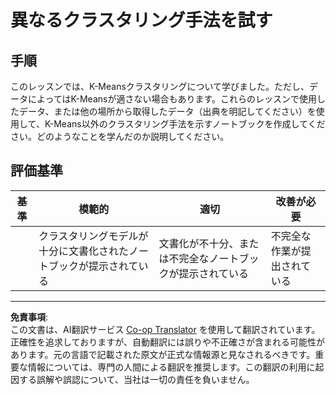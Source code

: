 <!--
CO_OP_TRANSLATOR_METADATA:
{
  "original_hash": "b8e17eff34ad1680eba2a5d3cf9ffc41",
  "translation_date": "2025-09-03T23:12:44+00:00",
  "source_file": "5-Clustering/2-K-Means/assignment.md",
  "language_code": "ja"
}
-->
# 異なるクラスタリング手法を試す

## 手順

このレッスンでは、K-Meansクラスタリングについて学びました。ただし、データによってはK-Meansが適さない場合もあります。これらのレッスンで使用したデータ、または他の場所から取得したデータ（出典を明記してください）を使用して、K-Means以外のクラスタリング手法を示すノートブックを作成してください。どのようなことを学んだのか説明してください。

## 評価基準

| 基準     | 模範的                                                         | 適切                                                               | 改善が必要                  |
| -------- | --------------------------------------------------------------- | ------------------------------------------------------------------ | ---------------------------- |
|          | クラスタリングモデルが十分に文書化されたノートブックが提示されている | 文書化が不十分、または不完全なノートブックが提示されている         | 不完全な作業が提出されている |

---

**免責事項**:  
この文書は、AI翻訳サービス [Co-op Translator](https://github.com/Azure/co-op-translator) を使用して翻訳されています。正確性を追求しておりますが、自動翻訳には誤りや不正確さが含まれる可能性があります。元の言語で記載された原文が正式な情報源と見なされるべきです。重要な情報については、専門の人間による翻訳を推奨します。この翻訳の利用に起因する誤解や誤認について、当社は一切の責任を負いません。